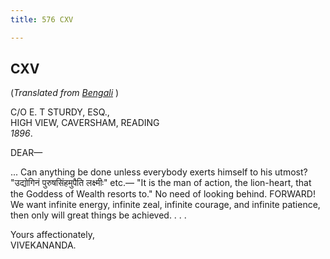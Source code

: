 ```yaml
---
title: 576 CXV

---
```

  



## CXV

(*Translated from [Bengali](b7274e6115.pdf)* )

C/O E. T STURDY, ESQ.,  
HIGH VIEW, CAVERSHAM, READING  
*1896*.

DEAR—

... Can anything be done unless everybody exerts himself to his utmost?
"उद्योगिनं पुरुषसिंहमुपैति लक्ष्मीः" etc.— "It is the man of action, the
lion-heart, that the Goddess of Wealth resorts to." No need of looking
behind. FORWARD! We want infinite energy, infinite zeal, infinite
courage, and infinite patience, then only will great things be achieved.
. . .

Yours affectionately,  
VIVEKANANDA.